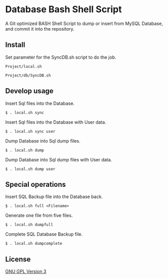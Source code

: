 # Database Bash Shell Script

A Git optimized BASH Shell Script to dump or insert from MySQL Database, and commit it into the repository.


## Install

Set parameter for the SyncDB.sh script to do the job.

    Project/local.sh

    Project/db/SyncDB.sh


## Develop usage

Insert Sql files into the Database.

    $ . local.sh sync

Insert Sql files into the Database with User data.

    $ . local.sh sync user

Dump Database into Sql dump files.

    $ . local.sh dump

Dump Database into Sql dump files with User data.

    $ . local.sh dump user


## Special operations

Insert SQL Backup file into the Database back.

    $ . local.sh full <Filename>

Generate one file from five files.

    $ . local.sh dumpfull

Complete SQL Database Backup file.

    $ . local.sh dumpcomplete


## License

[GNU GPL Version 3](http://www.gnu.org/copyleft/gpl.html)